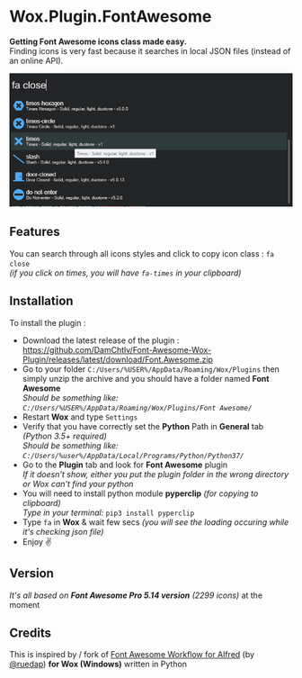 Wox.Plugin.FontAwesome
=====================

**Getting Font Awesome icons class made easy.**  
Finding icons is very fast because it searches in local JSON files (instead of an online API).

[![Screen 1](https://github.com/DamChtlv/Font-Awesome-Wox-Plugin/blob/assets/Screenshots/screen1.png)](#screen1)   

Features
---------
You can search through all icons styles and click to copy icon class : `fa close`  
*(if you click on *times*, you will have `fa-times` in your clipboard)*

Installation
---------
To install the plugin :
- Download the latest release of the plugin : https://github.com/DamChtlv/Font-Awesome-Wox-Plugin/releases/latest/download/Font.Awesome.zip
- Go to your folder `C:/Users/%USER%/AppData/Roaming/Wox/Plugins` then simply unzip the archive and you should have a folder named **Font Awesome**  
*Should be something like: `C:/Users/%USER%/AppData/Roaming/Wox/Plugins/Font Awesome/`*
- Restart **Wox** and type `Settings`
- Verify that you have correctly set the **Python** Path in **General** tab *(Python 3.5+ required)*  
*Should be something like: `C:/Users/%user%/AppData/Local/Programs/Python/Python37/`*  
- Go to the **Plugin** tab and look for **Font Awesome** plugin  
*If it doesn't show, either you put the plugin folder in the wrong directory or Wox can't find your python*
- You will need to install python module **pyperclip** *(for copying to clipboard)*  
*Type in your terminal:*  `pip3 install pyperclip`
- Type `fa` in **Wox** & wait few secs *(you will see the loading occuring while it's checking json file)*
- Enjoy ✌ 

Version
-------
*It's all based on **Font Awesome Pro 5.14 version** (2299 icons)* at the moment  

Credits
---------
This is inspired by / fork of [Font Awesome Workflow for Alfred](https://github.com/ruedap/alfred-font-awesome-workflow) (by [@ruedap](https://github.com/ruedap/)) **for Wox (Windows)** written in Python
